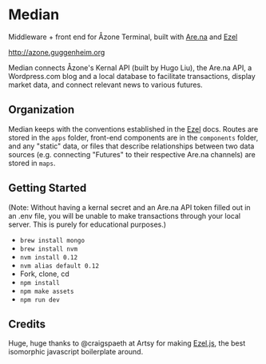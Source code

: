 # Median

Middleware + front end for Åzone Terminal, built with [Are.na](https://www.are.na) and [Ezel](http://ezeljs.com/)

http://azone.guggenheim.org

Median connects Åzone's Kernal API (built by Hugo Liu), the Are.na API, a Wordpress.com blog and a local database to facilitate transactions, display market data, and connect relevant news to various futures.

## Organization

Median keeps with the conventions established in the [Ezel](http://ezeljs.com/) docs. Routes are stored in the `apps` folder, front-end components are in the `components` folder, and any "static" data, or files that describe relationships between two data sources (e.g. connecting "Futures" to their respective Are.na channels) are stored in `maps`.

## Getting Started

(Note: Without having a kernal secret and an Are.na API token filled out in an .env file, you will be unable to make transactions through your local server. This is purely for educational purposes.)

* `brew install mongo`
* `brew install nvm`
* `nvm install 0.12`
* `nvm alias default 0.12`
* Fork, clone, cd
* `npm install`
* `npm make assets`
* `npm run dev`

## Credits
Huge, huge thanks to @craigspaeth at Artsy for making [Ezel.js](http://ezeljs.com/), the best isomorphic javascript boilerplate around.
